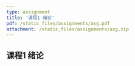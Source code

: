 ```yaml
---
type: assignment
title: '课程1 绪论'
pdf: /static_files/assignments/asg.pdf
attachment: /static_files/assignments/asg.zip
---
```

## 课程1 绪论


